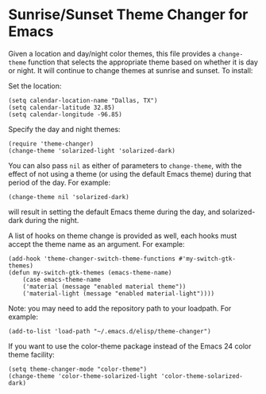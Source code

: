 Sunrise/Sunset Theme Changer for Emacs
======================================

Given a location and day/night color themes, this file provides a
`change-theme` function that selects the appropriate theme based on
whether it is day or night. It will continue to change themes at
sunrise and sunset. To install:

Set the location:

    (setq calendar-location-name "Dallas, TX") 
    (setq calendar-latitude 32.85)
    (setq calendar-longitude -96.85)

Specify the day and night themes:

    (require 'theme-changer)
    (change-theme 'solarized-light 'solarized-dark)

You can also pass `nil` as either of parameters to `change-theme`, with the
effect of not using a theme (or using the default Emacs theme) during that
period of the day. For example:

    (change-theme nil 'solarized-dark)

will result in setting the default Emacs theme during the day, and
solarized-dark during the night.

A list of hooks on theme change is provided as well, each hooks must accept
the theme name as an argument. For example:

	(add-hook 'theme-changer-switch-theme-functions #'my-switch-gtk-themes)
	(defun my-switch-gtk-themes (emacs-theme-name)
		(case emacs-theme-name
		('material (message "enabled material theme"))
		('material-light (message "enabled material-light"))))

Note: you may need to add the repository path to your loadpath. For
example:

    (add-to-list 'load-path "~/.emacs.d/elisp/theme-changer")

If you want to use the color-theme package instead of the Emacs 24 color
theme facility:

    (setq theme-changer-mode "color-theme")
    (change-theme 'color-theme-solarized-light 'color-theme-solarized-dark)
